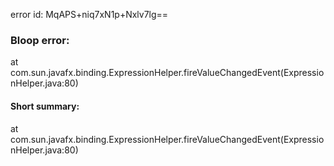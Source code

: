 error id: MqAPS+niq7xN1p+Nxlv7lg==
### Bloop error:

at com.sun.javafx.binding.ExpressionHelper.fireValueChangedEvent(ExpressionHelper.java:80)
#### Short summary: 

at com.sun.javafx.binding.ExpressionHelper.fireValueChangedEvent(ExpressionHelper.java:80)